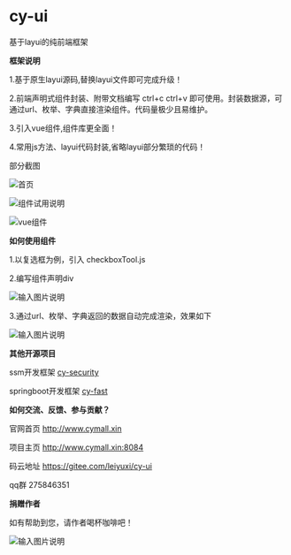 # cy-ui
基于layui的纯前端框架


 **框架说明** 

1.基于原生layui源码,替换layui文件即可完成升级！

2.前端声明式组件封装、附带文档编写 ctrl+c ctrl+v 即可使用。封装数据源，可通过url、枚举、字典直接渲染组件。代码量极少且易维护。

3.引入vue组件,组件库更全面！

4.常用js方法、layui代码封装,省略layui部分繁琐的代码！


部分截图

![首页](https://gitee.com/uploads/images/2018/0202/083442_92111e8d_1334796.png "屏幕截图.png")

![组件试用说明](https://gitee.com/uploads/images/2018/0202/083527_d9b9734e_1334796.png "屏幕截图.png")

![vue组件](https://gitee.com/uploads/images/2018/0202/083630_f7e912a2_1334796.png "屏幕截图.png")



 **如何使用组件** 

1.以复选框为例，引入 checkboxTool.js

2.编写组件声明div

![输入图片说明](https://gitee.com/uploads/images/2018/0202/083819_e61da913_1334796.png "屏幕截图.png")

3.通过url、枚举、字典返回的数据自动完成渲染，效果如下

![输入图片说明](https://gitee.com/uploads/images/2018/0202/083955_82376ed7_1334796.png "屏幕截图.png")



 **其他开源项目** 


ssm开发框架 [cy-security](http://admin.cymall.xin)

springboot开发框架 [cy-fast](http://fast.cymall.xin)


 **如何交流、反馈、参与贡献？** 

官网首页 http://www.cymall.xin

项目主页 http://www.cymall.xin:8084

码云地址 https://gitee.com/leiyuxi/cy-ui


qq群 275846351


 **捐赠作者** 

如有帮助到您，请作者喝杯咖啡吧！

![输入图片说明](https://gitee.com/uploads/images/2018/0106/184140_fd082023_1334796.png "屏幕截图.png")




